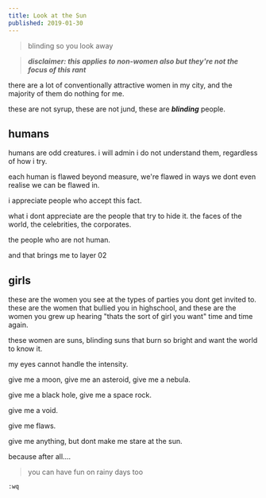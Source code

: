 ```yaml
---
title: Look at the Sun
published: 2019-01-30
---
```


> blinding so you look away

> ***disclaimer: this applies to non-women also but they're not the focus of this rant***

there are a lot of conventionally attractive women in my city, and the majority of them do nothing for me.

these are not syrup, these are not jund, these are ***blinding*** people.

## humans

humans are odd creatures. i will admin i do not understand them, regardless of how i try.

each human is flawed beyond measure, we're flawed in ways we dont even realise we can be flawed in.

i appreciate people who accept this fact.

what i dont appreciate are the people that try to hide it. the faces of the world, the celebrities, the corporates.

the people who are not human.

and that brings me to layer 02

## girls

these are the women you see at the types of parties you dont get invited to. these are the women that bullied you in highschool, and these are the women you grew up hearing "thats the sort of girl you want" time and time again.

these women are suns, blinding suns that burn so bright and want the world to know it.

my eyes cannot handle the intensity.

give me a moon, give me an asteroid, give me a nebula.

give me a black hole, give me a space rock.

give me a void.

give me flaws.

give me anything, but dont make me stare at the sun.

because after all....

> you can have fun on rainy days too

`:wq`
